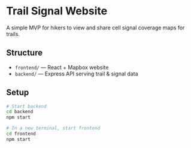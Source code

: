 # Trail Signal Website

A simple MVP for hikers to view and share cell signal coverage maps for trails.

## Structure

- `frontend/` — React + Mapbox website
- `backend/` — Express API serving trail & signal data

## Setup

```bash
# Start backend
cd backend
npm start

# In a new terminal, start frontend
cd frontend
npm start